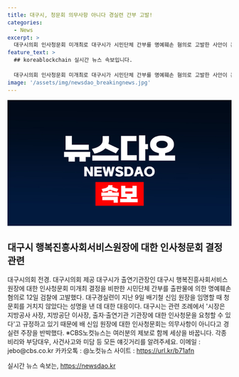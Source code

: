 ```yaml
---
title: 대구시, 청문회 의무사항 아니다 경실련 간부 고발!
categories:
  - News
excerpt: >
  대구시의회 인사청문회 미개최로 대구시가 시민단체 간부를 명예훼손 혐의로 고발한 사안이 논란이다. 대구시는 관련 조례에 따르면 출연기관장에 대한 인사청문이 의무사항이 아니라고 주장하고 있다. 대구시의회의 이러한 결정이 공론화되는 가운데, 사람들 사이에 논란이 불거지고 있다. (150자)
feature_text: >
  ## koreablockchain 실시간 뉴스 속보입니다.

  대구시의회 인사청문회 미개최로 대구시가 시민단체 간부를 명예훼손 혐의로 고발한 사안이 논란이다. 대구시는 관련 조례에 따르면 출연기관장에 대한 인사청문이 의무사항이 아니라고 주장하고 있다. 대구시의회의 이러한 결정이 공론화되는 가운데, 사람들 사이에 논란이 불거지고 있다. (150자)
image: '/assets/img/newsdao_breakingnews.jpg'
---
```


<p><img src="/assets/img/newsdao_breakingnews.jpg" alt="koreablockchain 속보" /></p>

<h2 data-ke-size="size26">대구시 행복진흥사회서비스원장에 대한 인사청문회 결정 관련</h2>

<p data-ke-size="size16">대구시의회 전경. 대구시의회 제공 대구시가 출연기관장인 대구시 행복진흥사회서비스원장에 대한 인사청문회 미개최 결정을 비판한 시민단체 간부를 출판물에 의한 명예훼손 혐의로 12일 검찰에 고발했다. 대구경실련이 지난 9일 배기철 신임 원장을 임명할 때 청문회를 거치지 않았다는 성명을 낸 데 대한 대응이다. 대구시는 관련 조례에서 '시장은 지방공사 사장, 지방공단 이사장, 출자·출연기관 기관장에 대한 인사청문을 요청할 수 있다'고 규정하고 있기 때문에 배 신임 원장에 대한 인사청문회는 의무사항이 아니다고 경실련 주장을 반박했다. ※CBS노컷뉴스는 여러분의 제보로 함께 세상을 바꿉니다. 각종 비리와 부당대우, 사건사고와 미담 등 모든 얘깃거리를 알려주세요. 이메일 : jebo@cbs.co.kr 카카오톡 : @노컷뉴스 사이트 : <a href="https://url.kr/b71afn">https://url.kr/b71afn</a></p>
실시간 뉴스 속보는, <a href="https://newsdao.kr" rel="dofollow">https://newsdao.kr</a>


